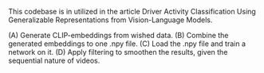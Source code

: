 This codebase is in utilized in the article Driver Activity Classification Using Generalizable Representations from Vision-Language Models.

(A) Generate CLIP-embeddings from wished data.
(B) Combine the generated embeddings to one .npy file.
(C) Load the .npy file and train a network on it.
(D) Apply filtering to smoothen the results, given the sequential nature of videos.
